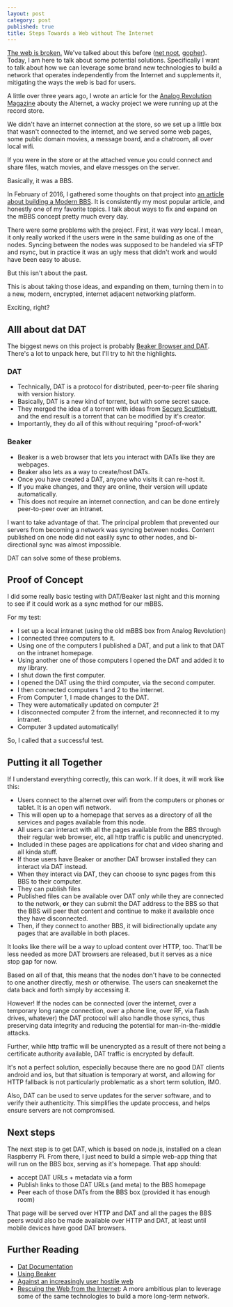 ```yaml
---
layout: post
category: post
published: true
title: Steps Towards a Web without The Internet
---
```

[The web is broken.](https://www.neustadt.fr/essays/against-a-user-hostile-web/) We've talked about this before ([net noot](http://ajroach42.com/net-neutrality-the-consolidation-of-american-media-and-you/), [gopher](http://ajroach42.com/gopher-remembering-the-web-that-wasn-t/)). Today, I am here to talk about some potential solutions. Specifically I want to talk about how we can leverage some brand new technologies to build a network that operates independently from the Internet and supplements it, mitigating the ways the web is bad for users.  

A little over three years ago, I wrote an article for the [Analog Revolution Magazine](http://analogrevolution.com) abouty the Alternet, a wacky project we were running up at the record store. 

We didn't have an internet connection at the store, so we set up a little box that wasn't connected to the internet, and we served some web pages, some public domain movies, a message board, and a chatroom, all over local wifi. 

If you were in the store or at the attached venue you could connect and share files, watch movies, and elave messges on the server. 

Basically, it was a BBS. 

In February of 2016, I gathered some thoughts on that project into [an article about building a Modern BBS](http://ajroach42.com/a-modern-bbs/). It is consistently my most popular article, and honestly one of my favorite topics. I talk about ways to fix and expand on the mBBS concept pretty much every day. 

There were some problems with the project. First, it was *very* local. I mean, it only really worked if the users were in the same building as one of the nodes. Syncing between the nodes was supposed to be handeled via sFTP and rsync, but in practice it was an ugly mess that didn't work and would have been easy to abuse. 

But this isn't about the past. 

This is about taking those ideas, and expanding on them, turning them in to a new, modern, encrypted, internet adjacent networking platform. 

Exciting, right? 

## Alll about dat DAT 

The biggest news on this project is probably [Beaker Browser and DAT](https://beakerbrowser.com/). There's a lot to unpack here, but I'll try to hit the highlights. 

### DAT 

- Technically, DAT is a protocol for distributed, peer-to-peer file sharing with version history. 
- Basically, DAT is a new kind of torrent, but with some secret sauce.
- They merged the idea of a torrent with ideas from [Secure Scuttlebutt](http://scuttlebot.io/), and the end result is a torrent that can be modified by it's creator. 
- Importantly, they do all of this without requiring "proof-of-work" 

### Beaker 

- Beaker is a web browser that lets you interact with DATs like they are webpages. 
- Beaker also lets as a way to create/host DATs. 
- Once you have created a DAT, anyone who visits it can re-host it. 
- If you make changes, and they are online, their version will update automatically. 
- This does not require an internet connection, and can be done entirely peer-to-peer over an intranet. 


I want to take advantage of that. The principal problem that prevented our servers from becoming a network was syncing between nodes. Content published on one node did not easilly sync to other nodes, and bi-directional sync was almost impossible. 

DAT can solve some of these problems. 

## Proof of Concept 

I did some really basic testing with DAT/Beaker last night and this morning to see if it could work as a sync method for our mBBS. 

For my test: 

- I set up a local intranet (using the old mBBS box from Analog Revolution) 
- I connected three computers to it. 
- Using one of the computers I published a DAT, and put a link to that DAT on the intranet homepage. 
- Using another one of those computers I opened the DAT and added it to my library. 
- I shut down the first computer. 
- I opened the DAT using the third computer, via the second computer. 
- I then connected computers 1 and 2 to the internet. 
- From Computer 1, I made changes to the DAT. 
- They were automatically updated on computer 2! 
- I disconnected computer 2 from the internet, and reconnected it to my intranet. 
- Computer 3 updated automatically!

So, I called that a successful test. 

## Putting it all Together  

If I understand everything correctly, this can work. If it does, it will work like this: 

- Users connect to the alternet over wifi from the computers or phones or tablet. It is an open wifi network. 
- This will open up to a homepage that serves as a directory of all the services and pages available from this node. 
- All users can interact with all the pages available from the BBS through their regular web browser, etc, all http traffic is public and unencrypted.
- Included in these pages are applications for chat and video sharing and all kinda stuff. 
- If those users have Beaker or another DAT browser installed they can interact via DAT instead. 
- When they interact via DAT, they can choose to sync pages from this BBS to their computer. 
- They can publish files
- Published files can be available over DAT only while they are connected to the network, **or** they can submit the DAT address to the BBS so that the BBS will peer that content and continue to make it available once they have disconnected.
- Then, if they connect to another BBS, it will bidirectionally update any pages that are available in both places. 

It looks like there will be a way to upload content over HTTP, too. That'll be less needed as more DAT browsers are released, but it serves as a nice stop gap for now.

Based on all of that, this means that the nodes don't have to be connected to one another directly, mesh or otherwise. The users can sneakernet the data back and forth simply by accessing it. 

However! If the nodes can be connected (over the internet, over a temporary long range connection, over a phone line, over RF, via flash drives, whatever) the DAT protocol will also handle those syncs, thus preserving data integrity and reducing the potential for man-in-the-middle attacks.

Further, while http traffic will be unencrypted as a result of there not being a certificate authority available, DAT traffic is encrypted by default. 

It's not a perfect solution, especially because there are no good DAT clients android and ios, but that situation is temporary at worst, and allowing for HTTP fallback is not particularly problematic as a short term solution, IMO. 

Also, DAT can be used to serve updates for the server software, and to verify their authenticity. This simplifies the update proccess, and helps ensure servers are not compromised. 

## Next steps 

The next step is to get DAT, which is based on node.js, installed on a clean Raspberry Pi. From there, I just need to build a simple web-app thing that will run on the BBS box, serving as it's homepage. That app should:

- accept DAT URLs + metadata via a form
- Publish links to those DAT URLs (and meta) to the BBS homepage 
- Peer each of those DATs from the BBS box (provided it has enough room) 

That page will be served over HTTP and DAT and all the pages the BBS peers would also be made available over HTTP and DAT, at least until mobile devices have good DAT browsers. 

## Further Reading 

- [Dat Documentation](https://docs.datproject.org/) 
- [Using Beaker](https://beakerbrowser.com/docs/using-beaker/)
- [Against an increasingly user hostile web](https://www.neustadt.fr/essays/against-a-user-hostile-web/)
- [Rescuing the Web from the Internet](https://staltz.com/a-plan-to-rescue-the-web-from-the-internet.html): A more ambitious plan to leverage some of the same technologies to build a more long-term network.
